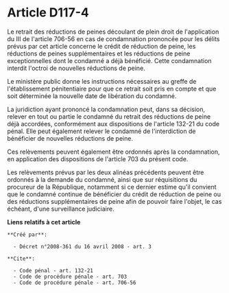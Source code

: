 # Article D117-4

Le retrait des réductions de peines découlant de plein droit de l'application du III de l'article 706-56 en cas de
condamnation prononcée pour les délits prévus par cet article concerne le crédit de réduction de peine, les réductions de
peines supplémentaires et les réductions de peine exceptionnelles dont le condamné a déjà bénéficié. Cette condamnation
interdit l'octroi de nouvelles réductions de peine. 

Le ministère public donne les instructions nécessaires au greffe de l'établissement pénitentiaire pour que ce retrait soit
pris en compte et que soit déterminée la nouvelle date de libération du condamné. 

La juridiction ayant prononcé la condamnation peut, dans sa décision, relever en tout ou partie le condamné du retrait des
réductions de peine déjà accordées, conformément aux dispositions de l'article 132-21 du code pénal. Elle peut également
relever le condamné de l'interdiction de bénéficier de nouvelles réductions de peine. 

Ces relèvements peuvent également être ordonnés après la condamnation, en application des dispositions de l'article 703 du
présent code. 

Les relèvements prévus par les deux alinéas précédents peuvent être ordonnés à la demande du condamné, ainsi que sur
réquisitions du procureur de la République, notamment si ce dernier estime qu'il convient que le condamné continue de
bénéficier du crédit de réduction de peine ou des réductions supplémentaires de peine afin de pouvoir faire l'objet, le cas
échéant, d'une surveillance judiciaire.

**Liens relatifs à cet article**

	**Créé par**:

	  - Décret n°2008-361 du 16 avril 2008 - art. 3

	**Cite**:

	  - Code pénal - art. 132-21
	  - Code de procédure pénale - art. 703
	  - Code de procédure pénale - art. 706-56
